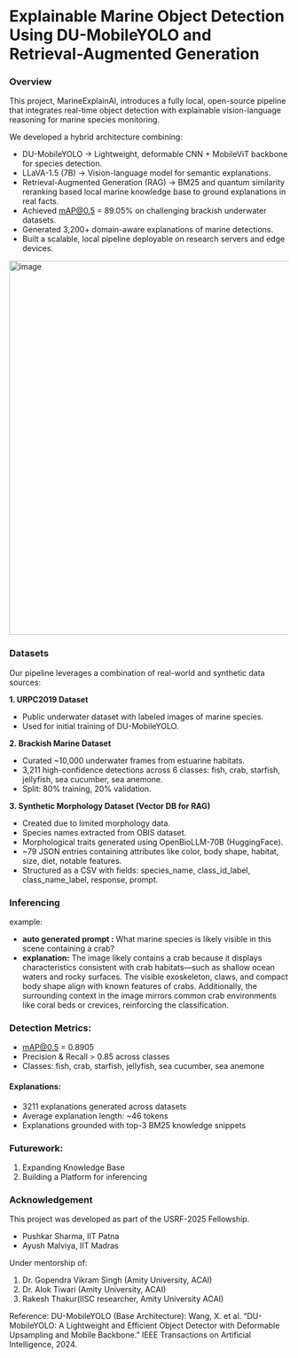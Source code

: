 # Explainable Marine Object Detection Using DU-MobileYOLO and Retrieval-Augmented Generation

### Overview
This project, MarineExplainAI, introduces a fully local, open-source pipeline that integrates real-time object detection with explainable vision-language reasoning for marine species monitoring.

We developed a hybrid architecture combining:
* DU-MobileYOLO → Lightweight, deformable CNN + MobileViT backbone for species detection.
* LLaVA-1.5 (7B) → Vision-language model for semantic explanations.
* Retrieval-Augmented Generation (RAG) → BM25 and quantum similarity reranking based local marine knowledge base to ground explanations in real facts.
* Achieved mAP@0.5 = 89.05% on challenging brackish underwater datasets.
* Generated 3,200+ domain-aware explanations of marine detections.
* Built a scalable, local pipeline deployable on research servers and edge devices.

<img width="1603" height="675" alt="image" src="https://github.com/user-attachments/assets/b0082eaa-7974-42aa-b1d4-e120dfc52a3a" />

### Datasets
Our pipeline leverages a combination of real-world and synthetic data sources:

**1. URPC2019 Dataset**

- Public underwater dataset with labeled images of marine species.
- Used for initial training of DU-MobileYOLO.

**2. Brackish Marine Dataset**
- Curated ~10,000 underwater frames from estuarine habitats.
- 3,211 high-confidence detections across 6 classes: fish, crab, starfish, jellyfish, sea cucumber, sea anemone.
- Split: 80% training, 20% validation.

**3. Synthetic Morphology Dataset (Vector DB for RAG)**
- Created due to limited morphology data.
- Species names extracted from OBIS dataset.
- Morphological traits generated using OpenBioLLM-70B (HuggingFace).
- ~79 JSON entries containing attributes like color, body shape, habitat, size, diet, notable features.
- Structured as a CSV with fields: species_name, class_id_label, class_name_label, response, prompt.


### Inferencing
example:
- **auto generated prompt :** What marine species is likely visible in this scene containing a crab?
- **explanation:** The image likely contains a crab because it displays characteristics consistent with crab habitats—such as shallow ocean waters and rocky surfaces. The visible exoskeleton, claws, and compact body shape align with known features of crabs. Additionally, the surrounding context in the image mirrors common crab environments like coral beds or crevices, reinforcing the classification.

### Detection Metrics:

- mAP@0.5 = 0.8905
- Precision & Recall > 0.85 across classes
- Classes: fish, crab, starfish, jellyfish, sea cucumber, sea anemone

#### Explanations:

- 3211 explanations generated across datasets
- Average explanation length: ~46 tokens
- Explanations grounded with top-3 BM25 knowledge snippets

### Futurework:
1. Expanding Knowledge Base
2. Building a Platform for inferencing

### Acknowledgement

This project was developed as part of the USRF-2025 Fellowship.
- Pushkar Sharma, IIT Patna
- Ayush Malviya, IIT Madras

Under mentorship of:
1. Dr. Gopendra Vikram Singh (Amity University, ACAI)
2. Dr. Alok Tiwari (Amity University, ACAI)
3. Rakesh Thakur(IISC researcher, Amity University ACAI)

Reference:
DU-MobileYOLO (Base Architecture):
Wang, X. et al. “DU-MobileYOLO: A Lightweight and Efficient Object Detector with Deformable Upsampling and Mobile Backbone.” IEEE Transactions on Artificial Intelligence, 2024.
